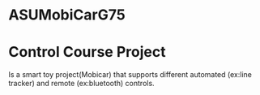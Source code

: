# ASUMobiCarG75

# Control Course Project

Is a smart toy project(Mobicar) that supports different automated (ex:line tracker) and remote (ex:bluetooth) controls.
